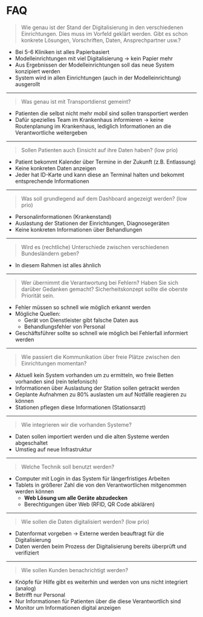 # FAQ

> Wie genau ist der Stand der Digitalisierung in den verschiedenen Einrichtungen. Dies muss im Vorfeld geklärt werden. Gibt es schon konkrete Lösungen, Vorschriften, Daten, Ansprechpartner usw.?

- Bei 5-6 Kliniken ist alles Papierbasiert
- Modelleinrichtungen mit viel Digitalisierung -> kein Papier mehr
- Aus Ergebnissen der Modelleinrichtungen soll das neue System konzipiert werden
- System wird in allen Einrichtungen (auch in der Modelleinrichtung) ausgerollt

***

> Was genau ist mit Transportdienst gemeint?

- Patienten die selbst nicht mehr mobil sind sollen transportiert werden
- Dafür spezielles Team im Krankenhaus informieren -> keine Routenplanung im Krankenhaus, lediglich Informationen an die Verantwortliche weitergeben 

***

> Sollen Patienten auch Einsicht auf ihre Daten haben? (low prio)

- Patient bekommt Kalender über Termine in der Zukunft (z.B. Entlassung)
- Keine konkreten Daten anzeigen
- Jeder hat ID-Karte und kann diese an Terminal halten und bekommt entsprechende Informationen

*** 

> Was soll grundlegend auf dem Dashboard angezeigt werden? (low prio)

- Personalinformationen (Krankenstand)
- Auslastung der Stationen der Einrichtungen, Diagnosegeräten
- Keine konkreten Informationen über Behandlungen

***


> Wird es (rechtliche) Unterschiede zwischen verschiedenen Bundesländern geben?

- In diesem Rahmen ist alles ähnlich 

***

> Wer übernimmt die Verantwortung bei Fehlern? Haben Sie sich darüber Gedanken gemacht? Sicherheitskonzept sollte die oberste Priorität sein.

- Fehler müssen so schnell wie möglich erkannt werden
- Mögliche Quellen: 
   - Gerät von Dienstleister gibt falsche Daten aus
   - Behandlungsfehler von Personal
- Geschäftsführer sollte so schnell wie möglich bei Fehlerfall informiert werden

***

> Wie passiert die Kommunikation über freie Plätze zwischen den Einrichtungen momentan?

- Aktuell kein System vorhanden um zu ermitteln, wo freie Betten vorhanden sind (rein telefonisch)
- Informationen über Auslastung der Station sollen getrackt werden
- Geplante Aufnahmen zu 80% auslasten um auf Notfälle reagieren zu können
- Stationen pflegen diese Informationen (Stationsarzt)

***

> Wie integrieren wir die vorhanden Systeme?

- Daten sollen importiert werden und die alten Systeme werden abgeschaltet
- Umstieg auf neue Infrastruktur

***

> Welche Technik soll benutzt werden?

- Computer mit Login in das System für längerfristiges Arbeiten
- Tablets in größerer Zahl die von den Verantwortlichen mitgenommen werden können
    - **Web Lösung um alle Geräte abzudecken**
    - Berechtigungen über Web (RFID, QR Code abklären)

*** 

> Wie sollen die Daten digitalisiert werden? (low prio)

- Datenformat vorgeben -> Externe werden beauftragt für die Digitalisierung
- Daten werden beim Prozess der Digitalisierung bereits überprüft und verifiziert

***

> Wie sollen Kunden benachrichtigt werden?

- Knöpfe für Hilfe gibt es weiterhin und werden von uns nicht integriert (analog)
- Betrifft nur Personal
- Nur Informationen für Patienten über die diese Verantwortlich sind
- Monitor um Informationen digital anzeigen